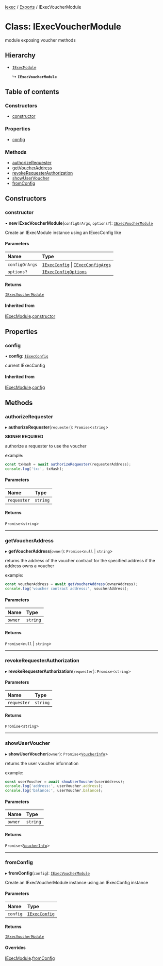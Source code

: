 [iexec](../README.md) / [Exports](../modules.md) / IExecVoucherModule

# Class: IExecVoucherModule

module exposing voucher methods

## Hierarchy

- [`IExecModule`](IExecModule.md)

  ↳ **`IExecVoucherModule`**

## Table of contents

### Constructors

- [constructor](IExecVoucherModule.md#constructor)

### Properties

- [config](IExecVoucherModule.md#config)

### Methods

- [authorizeRequester](IExecVoucherModule.md#authorizerequester)
- [getVoucherAddress](IExecVoucherModule.md#getvoucheraddress)
- [revokeRequesterAuthorization](IExecVoucherModule.md#revokerequesterauthorization)
- [showUserVoucher](IExecVoucherModule.md#showuservoucher)
- [fromConfig](IExecVoucherModule.md#fromconfig)

## Constructors

### constructor

• **new IExecVoucherModule**(`configOrArgs`, `options?`): [`IExecVoucherModule`](IExecVoucherModule.md)

Create an IExecModule instance using an IExecConfig like

#### Parameters

| Name | Type |
| :------ | :------ |
| `configOrArgs` | [`IExecConfig`](IExecConfig.md) \| [`IExecConfigArgs`](../interfaces/IExecConfigArgs.md) |
| `options?` | [`IExecConfigOptions`](../interfaces/IExecConfigOptions.md) |

#### Returns

[`IExecVoucherModule`](IExecVoucherModule.md)

#### Inherited from

[IExecModule](IExecModule.md).[constructor](IExecModule.md#constructor)

## Properties

### config

• **config**: [`IExecConfig`](IExecConfig.md)

current IExecConfig

#### Inherited from

[IExecModule](IExecModule.md).[config](IExecModule.md#config)

## Methods

### authorizeRequester

▸ **authorizeRequester**(`requester`): `Promise`<`string`\>

**SIGNER REQUIRED**

authorize a requester to use the voucher

example:
```js
const txHash = await authorizeRequester(requesterAddress);
console.log('tx:', txHash);
```

#### Parameters

| Name | Type |
| :------ | :------ |
| `requester` | `string` |

#### Returns

`Promise`<`string`\>

___

### getVoucherAddress

▸ **getVoucherAddress**(`owner`): `Promise`<``null`` \| `string`\>

returns the address of the voucher contract for the specified address if the address owns a voucher

example:
```js
const voucherAddress = await getVoucherAddress(ownerAddress);
console.log('voucher contract address:', voucherAddress);
```

#### Parameters

| Name | Type |
| :------ | :------ |
| `owner` | `string` |

#### Returns

`Promise`<``null`` \| `string`\>

___

### revokeRequesterAuthorization

▸ **revokeRequesterAuthorization**(`requester`): `Promise`<`string`\>

#### Parameters

| Name | Type |
| :------ | :------ |
| `requester` | `string` |

#### Returns

`Promise`<`string`\>

___

### showUserVoucher

▸ **showUserVoucher**(`owner`): `Promise`<[`VoucherInfo`](../interfaces/internal_.VoucherInfo.md)\>

returns the user voucher information

example:
```js
const userVoucher = await showUserVoucher(userAddress);
console.log('address:', userVoucher.address);
console.log('balance:', userVoucher.balance);
```

#### Parameters

| Name | Type |
| :------ | :------ |
| `owner` | `string` |

#### Returns

`Promise`<[`VoucherInfo`](../interfaces/internal_.VoucherInfo.md)\>

___

### fromConfig

▸ **fromConfig**(`config`): [`IExecVoucherModule`](IExecVoucherModule.md)

Create an IExecVoucherModule instance using an IExecConfig instance

#### Parameters

| Name | Type |
| :------ | :------ |
| `config` | [`IExecConfig`](IExecConfig.md) |

#### Returns

[`IExecVoucherModule`](IExecVoucherModule.md)

#### Overrides

[IExecModule](IExecModule.md).[fromConfig](IExecModule.md#fromconfig)
